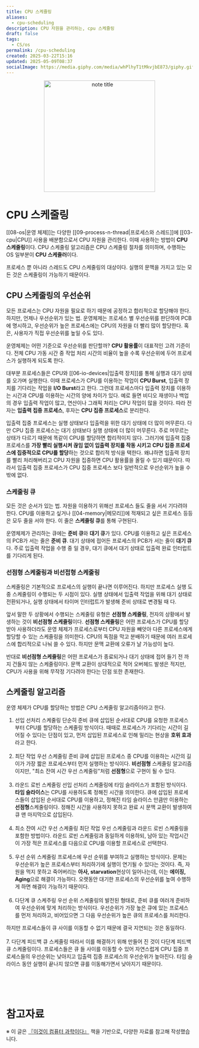 ```yaml
---
title: CPU 스케쥴링
aliases:
  - cpu-scheduling
description: CPU 자원을 관리하는, cpu 스케쥴링
draft: false
tags:
  - CS/os
permalink: /cpu-scheduling
created: 2025-03-22T15:16
updated: 2025-05-09T08:37
socialImage: https://media.giphy.com/media/whPlhyT1tMkvjbE873/giphy.gif?cid=ecf05e47be0wuy6zmjmlfbsu3928sfgpv8j509d5o7sqouqb&ep=v1_gifs_search&rid=giphy.gif&ct=g
---
```

<p align="center">
  <img src="https://media.giphy.com/media/whPlhyT1tMkvjbE873/giphy.gif?cid=ecf05e47be0wuy6zmjmlfbsu3928sfgpv8j509d5o7sqouqb&ep=v1_gifs_search&rid=giphy.gif&ct=g" alt="note title" width="300">
</p>

# CPU 스케줄링

[[08-os|운영 체제]]는 다양한 [[09-process-n-thread|프로세스와 스레드]]에 [[03-cpu|CPU]] 사용을 배분함으로서 CPU 자원을 관리한다. 이때 사용하는 방법이 **CPU 스케줄링**이다. CPU 스케줄링 알고리즘은 CPU 스케줄링 절차를 의미하며, 수행하는 OS 일부분이 **CPU 스케줄러**이다. 

프로세스 뿐 아니라 스레드도 CPU 스케줄링의 대상이다. 실행의 문맥을 가지고 있는 모든 것은 스케줄링이 가능하기 때문이다.

## CPU 스케줄링의 우선순위

모든 프로세스는 CPU 자원을 필요로 하기 때문에 공정하고 합리적으로 할당해야 한다. 하지만, 언제나 우선순위가 있는 법. 운영체제는 프로세스 별 우선순위를 판단하여 PCB에 명시하고, 우선순위가 높은 프로세스에는 CPU의 자원을 더 빨리 많이 할당한다. 혹은, 사용자가 직접 우선순위를 높일 수도 있다.

운영체제는 어떤 기준으로 우선순위를 판단할까? **CPU 활용률**이 대표적인 고려 기준이다. 전체 CPU 가동 시간 중 작업 처리 시간의 비율이 높을 수록 우선순위에 두어 프로세스가 실행하게 되도록 한다.

대부분 프로세스들은 CPU와 [[06-io-devices|입출력 장치]]를 통해 실행과 대기 상태를 오가며 실행한다. 이때 프로세스가 CPU를 이용하는 작업이 **CPU Burst**, 입출력 장치를 기다리는 작업을 **I/O Burst**라고 한다. 그런데 프로세스마다 입출력 장치를 이용하는 시간과 CPU를 이용하는 시간의 양에 차이가 있다. 예로 들면 비디오 재생이나 백업의 경우 입출력 작업이 많고, 연산이나 그래픽 처리는 CPU 작업이 많을 것이다. 따라 전자는 **입출력 집중 프로세스**, 후자는 **CPU 집중 프로세스**로 분리한다.


입출력 집중 프로세스는 실행 상태보다 입출력을 위한 대기 상태에 더 많이 머무른다. 다만 CPU 집중 프로세스는 대기 상태보다 실행 상태에 더 많이 머무른다. 주로 머무르는 상태가 다르기 때문에 똑같이 CPU를 할당하면 합리적이지 않다. 그러기에 입출력 집중 프로세스를 **가장 빨리 실행시켜 끊임 없이 입출력 장치를 작동 시키고** **CPU 집중 프로세스에 집중적으로 CPU를 할당**하는 것으로 합리적 방식을 택한다. 왜냐하면 입출력 장치를 빨리 처리해버리고 CPU 자원을 집중하면  CPU 활용률을 올릴 수 있기 떄문이다. 따라서 입출력 집중 프로세스가 CPU 집중 프로세스 보다 일반적으로 우선순위가 높을 수 밖에 없다.

### 스케줄링 큐

모든 것은 순서가 있는 법. 자원을 이용하기 위해선 프로세스 들도 줄을 서서 기다려야 한다. CPU를 이용하고 싶거나 [[04-memory|메모리]]에 적재되고 싶은 프로세스 등등은 모두 줄을 서야 한다. 이 줄은 **스케줄링 큐**를 통해 구현된다. 

운영체제가 관리하는 큐에는 **준비 큐**와 **대기 큐**가 있다. CPU를 이용하고 싶은 프로세스의 PCB가 서는 줄은 **준비 큐**. 대기 상태에 접어든 프로세스의 PCB가 서는 줄이 **대기 큐**다. 주로 입출력 작업을 수행 중 일 경우, 대기 큐에서 대기 상태로 입출력 완료 인터럽트를 기다리게 된다.

### 선점형 스케줄링과 비선접형 스케줄링

스케줄링은 기본적으로 프로세스의 실행이 끝나면 이루어진다. 하지만 프로세스 실행 도중 스케줄링이 수행되는 두 시점이 있다. 실행 상태에서 입출력 작업을 위해 대기 상태로 전환되거나, 실행 상태에서 타이머 인터럽트가 발생해 준비 상태로 변경될 때 다.

앞서 말한 두 상황에서 수행되는 스케줄링 유형은 **선점형 스케줄링**, 전자의 상황에서 발생하는 것이 **비선점형 스케줄링**이다. **선점형 스케줄링**은 어떤 프로세스가 CPU를 할당 받아 사용하더라도 운영 체제가 프로세스로부터 CPU 자원을 빼앗아 다른 프로세스에게 할당할 수 있는 스케줄링을 의미한다. CPU의 독점을 막고 분배하기 때문에 여러 프로세스에 합리적으로 나눠 쓸 수 있다. 하지만 문맥 교환에 오류가 날 가능성이 높다.

반대로 **비선점형 스케줄링**은 어떤 프로세스가 종료되거나 대기 상태에 접어 들기 전 까지 건들지 않는 스케줄링이다. 문맥 교환이 상대적으로 적어 오버헤드 발생은 적지만, CPU가 사용을 위해 무작정 기다려야 한다는 단점 또한 존재한다. 

## 스케줄링 알고리즘

운영 체제가 CPU를 할당하는 방법은 CPU 스케줄링 알고리즘이라고 한다. 

1. 선입 선처리 스케줄링
단순히 준비 큐에 삽입된 순서대로 CPU를 요청한 프로세스부터 CPU를 할당하는 스케줄링 방식이다. 때때로 프로세스가 기다리는 시간이 길어질 수 있다는 단점이 있고, 먼저 삽입된 프로세스로 인해 밀리는 현상을 **호위 효과**라고 한다.
</br></br>
2. 최단 작업 우선 스케줄링
준비 큐에 삽입된 프로세스 중 CPU를 이용하는 시간의 길이가 가장 짧은 프로세스부터 먼저 실행하는 방식이다. **비선점형** 스케줄링 알고리즘 이지만, "최소 잔여 시간 우선 스케줄링"처럼 **선점형**으로 구현이 될 수 있다.
</br></br>
3. 라운드 로빈 스케줄링
선입 선처리 스케줄링에 타임 슬라이스가 포함된 방식이다. **타임 슬라이스**는 CPU를 사용하도록 정해진 시간을 의미한다. 큐에 삽입된 프로세스들이 삽입된 순서대로 CPU를 이용하고, 정해진 타임 슬라이스 만큼만 이용하는 **선점형**스케줄링이다. 정해진 시간을 사용하지 못하고 완료 시 문맥 교환이 발생하여 큐 맨 마지막으로 삽입된다.
</br></br>
4. 최소 잔여 시간 우선 스케줄링
최단 작업 우선 스케줄링과 라운드 로빈 스케줄링을 포함한 방법이다. 라운드 로빈 스케줄링과 동일하게 이용하되, 남아 있는 작업시간이 가장 적은 프로세스를 다음으로 CPU를 이용할 프로세스로 선택한다.
</br></br>
5. 우선 순위 스케줄링
프로세스에 우선 순위를 부여하고 실행하는 방식이다. 문제는 우선순위가 높은 프로세스부터 처리하기에 실행이 연기될 수 있다는 것이다. 즉, 자원을 먹지 못하고 죽어버리는 **아사, starvation**현상이 일어나는데, 이는 **에이징, Aging**으로 해결이 가능하다. 오랫동안 대기한 프로세스의 우선순위를 높여 수행하게 하면 해결이 가능하기 때문이다.
</br></br>
6. 다단계 큐 스케주링
우선 순위 스케줄링의 발전된 형태로, 준비 큐를 여러개 준비하여 우선순위에 맞게 처리하는 방식이다. 우선순위가 가장 높은 큐에 있는 프로세스를 먼저 처리하고, 비어있으면 그 다음 우선순위가 높은 큐의 프로세스를 처리한다.

하지만 프로세스들이 큐 사이를 이동할 수 없기 때문에 결국 지연되는 것은 동일하다.
</br></br>
7. 다단계 피드백 큐 스케줄링
따라서 이를 해결하기 위해 만들어 진 것이 다단계 피드백 큐 스케줄링이다. 프로세스들은 큐 들 사이를 이동할 수 있어 자연스럽게 CPU 집중 프로세스들의 우선순위는 낮아지고 입출력 집중 프로세스의 우선순위가 높아진다. 타임 슬라이스 동안 실행이 끝나지 않으면 큐를 이동해가면서 낮아지기 때문이다.

</br></br></br>
# 참고자료
※ 이 글은 [『이것이 컴퓨터 과학이다』](https://product.kyobobook.co.kr/detail/S000214014967) 책을 기반으로, 다양한 자료를 참고해 작성했습니다.